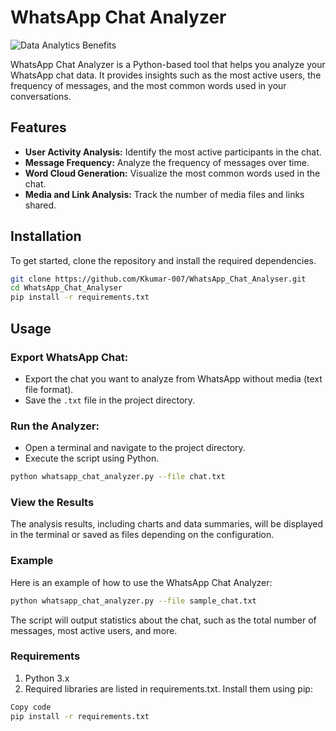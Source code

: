 # WhatsApp Chat Analyzer
![Data Analytics Benefits](https://successive.cloud/wp-content/uploads/2022/04/Data-Analytics-Benefits.png)

WhatsApp Chat Analyzer is a Python-based tool that helps you analyze your WhatsApp chat data. It provides insights such as the most active users, the frequency of messages, and the most common words used in your conversations.

## Features

- **User Activity Analysis:** Identify the most active participants in the chat.
- **Message Frequency:** Analyze the frequency of messages over time.
- **Word Cloud Generation:** Visualize the most common words used in the chat.
- **Media and Link Analysis:** Track the number of media files and links shared.

## Installation

To get started, clone the repository and install the required dependencies.

```bash
git clone https://github.com/Kkumar-007/WhatsApp_Chat_Analyser.git
cd WhatsApp_Chat_Analyser
pip install -r requirements.txt
```
## Usage

### Export WhatsApp Chat:

- Export the chat you want to analyze from WhatsApp without media (text file format).
- Save the `.txt` file in the project directory.

### Run the Analyzer:

- Open a terminal and navigate to the project directory.
- Execute the script using Python.

```bash
python whatsapp_chat_analyzer.py --file chat.txt
```

### View the Results

The analysis results, including charts and data summaries, will be displayed in the terminal or saved as files depending on the configuration.

### Example

Here is an example of how to use the WhatsApp Chat Analyzer:

```bash
python whatsapp_chat_analyzer.py --file sample_chat.txt
```

The script will output statistics about the chat, such as the total number of messages, most active users, and more.

### Requirements
1. Python 3.x
2. Required libraries are listed in requirements.txt. Install them using pip:
```bash
Copy code
pip install -r requirements.txt
```
